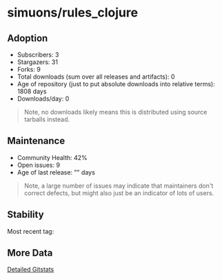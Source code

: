 # simuons/rules_clojure

## Adoption

- Subscribers: 3
- Stargazers: 31
- Forks: 9
- Total downloads (sum over all releases and artifacts): 0
- Age of repository (just to put absolute downloads into relative terms): 1808 days
- Downloads/day: 0

> Note, no downloads likely means this is distributed using source tarballs instead.

## Maintenance

- Community Health: 42%
- Open issues: 9
- Age of last release: "<No Releases>" days

> Note, a large number of issues may indicate that maintainers don't correct defects, but might also
> just be an indicator of lots of users.

## Stability

Most recent tag: 

## More Data

[Detailed Gitstats](/bazel-catalog/gitstats/simuons/rules_clojure)

